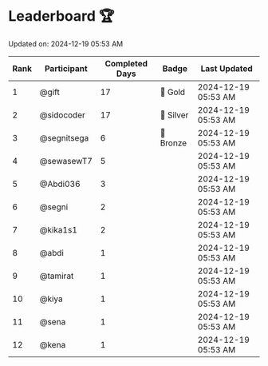 # Leaderboard 🏆

Updated on: 2024-12-19 05:53 AM

| Rank | Participant       | Completed Days | Badge      | Last Updated         |
|------|-------------------|----------------|------------|----------------------|
| 1    | @gift             | 17             | 🏅 Gold     | 2024-12-19 05:53 AM |
| 2    | @sidocoder        | 17             | 🥈 Silver   | 2024-12-19 05:53 AM |
| 3    | @segnitsega       | 6              | 🥉 Bronze   | 2024-12-19 05:53 AM |
| 4    | @sewasewT7        | 5              |            | 2024-12-19 05:53 AM |
| 5    | @Abdi036          | 3              |            | 2024-12-19 05:53 AM |
| 6    | @segni            | 2              |            | 2024-12-19 05:53 AM |
| 7    | @kika1s1          | 2              |            | 2024-12-19 05:53 AM |
| 8    | @abdi             | 1              |            | 2024-12-19 05:53 AM |
| 9    | @tamirat          | 1              |            | 2024-12-19 05:53 AM |
| 10   | @kiya             | 1              |            | 2024-12-19 05:53 AM |
| 11   | @sena             | 1              |            | 2024-12-19 05:53 AM |
| 12   | @kena             | 1              |            | 2024-12-19 05:53 AM |
